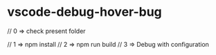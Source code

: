 # vscode-debug-hover-bug
// 0 => check present folder

// 1 => npm install
// 2 => npm run build
// 3 => Debug with configuration
